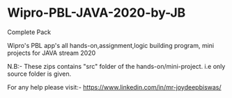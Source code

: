 # Wipro-PBL-JAVA-2020-by-JB
Complete Pack

Wipro's PBL app's all hands-on,assignment,logic building program, mini projects for JAVA stream 2020

N.B:- These zips contains "src" folder of the hands-on/mini-project. i.e only source folder is given.

For any help please visit:-  https://www.linkedin.com/in/mr-joydeepbiswas/
